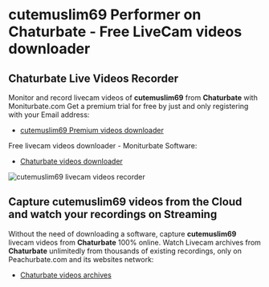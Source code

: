 # cutemuslim69 Performer on Chaturbate - Free LiveCam videos downloader

## Chaturbate Live Videos Recorder

Monitor and record livecam videos of **cutemuslim69** from **Chaturbate** with Moniturbate.com
Get a premium trial for free by just and only registering with your Email address:
* [cutemuslim69 Premium videos downloader](https://moniturbate.com/request-demo-licence-key.html)

Free livecam videos downloader - Moniturbate Software:
* [Chaturbate videos downloader](https://moniturbate.com/moniturbate-download-software.html)

![cutemuslim69 livecam videos recorder](https://peachurnet.com/templates/moniturbate-software.png)


## Capture cutemuslim69 videos from the Cloud and watch your recordings on Streaming

Without the need of downloading a software, capture **cutemuslim69** livecam videos from **Chaturbate** 100% online.
Watch Livecam archives from **Chaturbate** unlimitedly from thousands of existing recordings, only on Peachurbate.com and its websites network:
* [Chaturbate videos archives](https://peachurnet.com/)